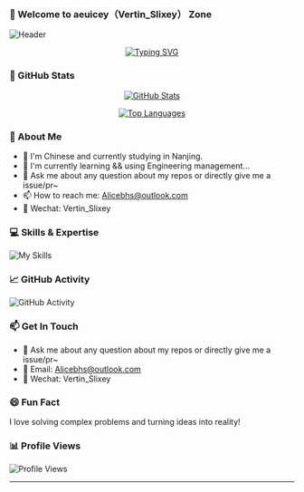 ### 🚀 Welcome to aeuicey（Vertin_Slixey） Zone

![Header](https://gcore.jsdelivr.net/gh/aeuicey/Picwent/pic/20250702101021407.png)

<p align="center">
  <a href="https://github.com/aeuicey"><img src="https://readme-typing-svg.demolab.com?font=Fira+Code&pause=1000&color=165DFF&center=true&vCenter=true&width=435&lines=Hello+there!+I'm+aeuicey;Engineering+Management+Enthusiast;Open+Source+Contributor" alt="Typing SVG" /></a>
</p>

### 🌟 GitHub Stats

<p align="center">
  <a href="https://github.com/aeuicey">
    <img src="https://github-readme-stats.vercel.app/api?username=aeuicey&show_icons=true&theme=tokyonight&count_private=true&hide_border=true&include_all_commits=true" alt="GitHub Stats" />
  </a>
</p>

<p align="center">
  <a href="https://github.com/aeuicey">
    <img src="https://github-readme-stats.vercel.app/api/top-langs/?username=aeuicey&layout=compact&theme=tokyonight&hide_border=true&langs_count=8" alt="Top Languages" />
  </a>
</p>

### 👋 About Me

- 🔭 I'm Chinese and currently studying in Nanjing.
- 📖 I'm currently learning && using Engineering management...
- 🌱 Ask me about any question about my repos or directly give me a issue/pr~
- 📫 How to reach me: [Alicebhs@outlook.com](mailto:Alicebhs@outlook.com)
- 💬 Wechat: Vertin_Slixey

### 💻 Skills & Expertise

![My Skills](https://skillicons.dev/icons?i=py,java,html,css,js,git,github,linux,mysql,postgresql)


### 📈 GitHub Activity

![GitHub Activity](https://github-readme-activity-graph.vercel.app/graph?username=aeuicey&bg_color=ffffff&color=165DFF&line=165DFF&point=165DFF&area=true&hide_border=true)

### 📫 Get In Touch

- 💬 Ask me about any question about my repos or directly give me a issue/pr~
- 📧 Email: [Alicebhs@outlook.com](mailto:Alicebhs@outlook.com)
- 💬 Wechat: Vertin_Slixey

### 😄 Fun Fact

I love solving complex problems and turning ideas into reality!

### 📊 Profile Views

![Profile Views](https://komarev.com/ghpvc/?username=aeuicey&color=165DFF)

---


